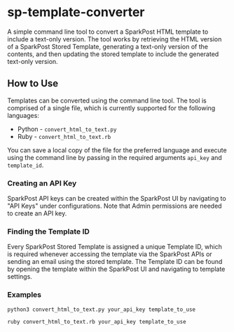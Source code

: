 # sp-template-converter

A simple command line tool to convert a SparkPost HTML template to include a text-only version.  The tool works by retrieving the HTML version of a SparkPost Stored Template, generating a text-only version of the contents, and then updating the stored template to include the generated text-only version.


## How to Use

Templates can be converted using the command line tool.  The tool is comprised of a single file, which is currently supported for the following languages:

* Python - `convert_html_to_text.py`
* Ruby - `convert_html_to_text.rb`

You can save a local copy of the file for the preferred language and execute using the command line by passing in the required arguments `api_key` and `template_id`.

### Creating an API Key

SparkPost API keys can be created within the SparkPost UI by navigating to "API Keys" under configurations.  Note that Admin permissions are needed to create an API key.

### Finding the Template ID

Every SparkPost Stored Template is assigned a unique Template ID, which is required whenever accessing the template via the SparkPost APIs or sending an email using the stored template.  The Template ID can be found by opening the template within the SparkPost UI and navigating to template settings.

### Examples 

```commandline
python3 convert_html_to_text.py your_api_key template_to_use
```

```commandline
ruby convert_html_to_text.rb your_api_key template_to_use
```
